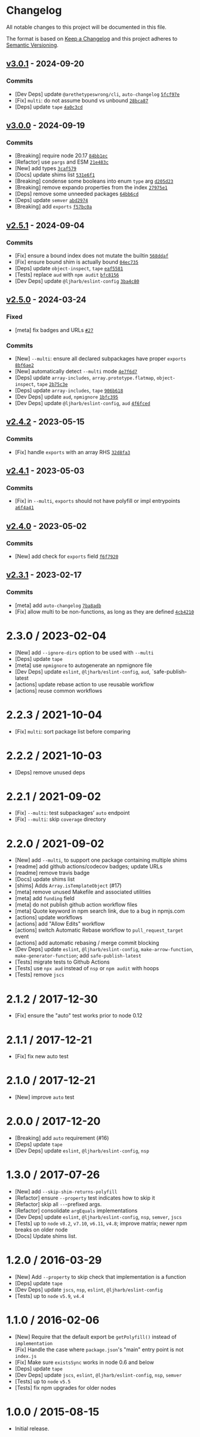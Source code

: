 # Changelog

All notable changes to this project will be documented in this file.

The format is based on [Keep a Changelog](https://keepachangelog.com/en/1.0.0/)
and this project adheres to [Semantic Versioning](https://semver.org/spec/v2.0.0.html).

## [v3.0.1](https://github.com/es-shims/es-shim-api/compare/v3.0.0...v3.0.1) - 2024-09-20

### Commits

- [Dev Deps] update `@arethetypeswrong/cli`, `auto-changelog` [`5fcf97e`](https://github.com/es-shims/es-shim-api/commit/5fcf97e50c6293547b3de485c62480f1fa886799)
- [Fix] `multi`: do not assume bound vs unbound [`28bca87`](https://github.com/es-shims/es-shim-api/commit/28bca8781ec88bef59e2a677c4bd40f75fc126be)
- [Deps] update `tape` [`4a0c3cd`](https://github.com/es-shims/es-shim-api/commit/4a0c3cdbf5433790fa58181b0aabd4afc11c29b7)

## [v3.0.0](https://github.com/es-shims/es-shim-api/compare/v2.5.1...v3.0.0) - 2024-09-19

### Commits

- [Breaking] require node 20.17 [`84bb1ec`](https://github.com/es-shims/es-shim-api/commit/84bb1ec39e3231f6430a778b9155c67a362f1141)
- [Refactor] use `pargs` and ESM [`21e483c`](https://github.com/es-shims/es-shim-api/commit/21e483cf99f8da0f818f2953b496ecef8a9562c3)
- [New] add types [`3caf579`](https://github.com/es-shims/es-shim-api/commit/3caf579f4445723fd18c9b6f54f8f54c5910653e)
- [Docs] update shims list [`531e6f1`](https://github.com/es-shims/es-shim-api/commit/531e6f19b7778a6a240f0d8f1c70fcb44345eb13)
- [Breaking] condense some booleans into enum `type` arg [`d205d23`](https://github.com/es-shims/es-shim-api/commit/d205d23b982292d1de7a78d9cbcddd085289533d)
- [Breaking] remove expando properties from the index [`27975e1`](https://github.com/es-shims/es-shim-api/commit/27975e1be92e0f0ea70b05f255ce973899a2349c)
- [Deps] remove some unneeded packages [`64bb6cd`](https://github.com/es-shims/es-shim-api/commit/64bb6cdc05318155960a8fae698a85d49c2c957c)
- [Deps] update `semver` [`abd2974`](https://github.com/es-shims/es-shim-api/commit/abd2974ad15009e6265581a9fb67003a2fe42485)
- [Breaking] add `exports` [`f57bc0a`](https://github.com/es-shims/es-shim-api/commit/f57bc0a13ae8ff4ab34ef3a38f29e0ee5300c3eb)

## [v2.5.1](https://github.com/es-shims/es-shim-api/compare/v2.5.0...v2.5.1) - 2024-09-04

### Commits

- [Fix] ensure a bound index does not mutate the builtin [`568ddaf`](https://github.com/es-shims/es-shim-api/commit/568ddafdc41db47d6af45f612d062afd65ff6c96)
- [Fix] ensure bound shim is actually bound [`04ec735`](https://github.com/es-shims/es-shim-api/commit/04ec735db2d72fbf01fce9ebb00ac1de0c23f26f)
- [Deps] update `object-inspect`, `tape` [`eaf5581`](https://github.com/es-shims/es-shim-api/commit/eaf5581aed75be6bc7d400a08d4c5ad56f018555)
- [Tests] replace `aud` with `npm audit` [`bfc8156`](https://github.com/es-shims/es-shim-api/commit/bfc815654056cda075af18bb6ede688e96c38dbb)
- [Dev Deps] update `@ljharb/eslint-config` [`3ba4c80`](https://github.com/es-shims/es-shim-api/commit/3ba4c80ed850413af33a07870568597592617c03)

## [v2.5.0](https://github.com/es-shims/es-shim-api/compare/v2.4.2...v2.5.0) - 2024-03-24

### Fixed

- [meta] fix badges and URLs [`#27`](https://github.com/es-shims/es-shim-api/issues/27)

### Commits

- [New] `--multi`: ensure all declared subpackages have proper `exports` [`8bf6ae2`](https://github.com/es-shims/es-shim-api/commit/8bf6ae28d6353c1db524394578b4b9990f144895)
- [New] automatically detect `--multi` mode [`4e7f6d7`](https://github.com/es-shims/es-shim-api/commit/4e7f6d7ed5730e04051583b7e08285e3af49a4d8)
- [Deps] update `array-includes`, `array.prototype.flatmap`, `object-inspect`, `tape` [`2b75c3e`](https://github.com/es-shims/es-shim-api/commit/2b75c3eddc239c3f74c12c7e460541df0d9a85e3)
- [Deps] update `array-includes`, `tape` [`906b618`](https://github.com/es-shims/es-shim-api/commit/906b6184f9cec05b887494946005e66a0fd0e518)
- [Dev Deps] update `aud`, `npmignore` [`1bfc395`](https://github.com/es-shims/es-shim-api/commit/1bfc395a35ef73b17ffd4fa4cc11f2bcebd799a5)
- [Dev Deps] update `@ljharb/eslint-config`, `aud` [`4f6fced`](https://github.com/es-shims/es-shim-api/commit/4f6fcedc032bc749375c9c03ce1c9916dab713c9)

## [v2.4.2](https://github.com/es-shims/es-shim-api/compare/v2.4.1...v2.4.2) - 2023-05-15

### Commits

- [Fix] handle `exports` with an array RHS [`32d8fa3`](https://github.com/es-shims/es-shim-api/commit/32d8fa35f96bd724c3866e7eb7bc237af8536213)

## [v2.4.1](https://github.com/es-shims/es-shim-api/compare/v2.4.0...v2.4.1) - 2023-05-03

### Commits

- [Fix] in `--multi`, `exports` should not have polyfill or impl entrypoints [`a6f4a41`](https://github.com/es-shims/es-shim-api/commit/a6f4a41d743d4d4dc238cf2e5cd9e7ea1787287b)

## [v2.4.0](https://github.com/es-shims/es-shim-api/compare/v2.3.1...v2.4.0) - 2023-05-02

### Commits

- [New] add check for `exports` field [`f6f7920`](https://github.com/es-shims/es-shim-api/commit/f6f79200d691b2902bcc62a8c331e5e336a0f4ca)

## [v2.3.1](https://github.com/es-shims/es-shim-api/compare/v2.3.0...v2.3.1) - 2023-02-17

### Commits

- [meta] add `auto-changelog` [`7ba8adb`](https://github.com/es-shims/es-shim-api/commit/7ba8adb08399c225cd069c094c0cf2d45170ce3d)
- [Fix] allow multi to be non-functions, as long as they are defined [`4cb4210`](https://github.com/es-shims/es-shim-api/commit/4cb421009ffb3b1adf3f7a544ca867662fa8f41c)

<!-- auto-changelog-above -->

2.3.0 / 2023-02-04
==================
  * [New] add `--ignore-dirs` option to be used with `--multi`
  * [Deps] update `tape`
  * [meta] use `npmignore` to autogenerate an npmignore file
  * [Dev Deps] update `eslint`, `@ljharb/eslint-config`, `aud`, `safe-publish-latest
  * [actions] update rebase action to use reusable workflow
  * [actions] reuse common workflows

2.2.3 / 2021-10-04
==================
  * [Fix] `multi`: sort package list before comparing

2.2.2 / 2021-10-03
==================
  * [Deps] remove unused deps

2.2.1 / 2021-09-02
==================
  * [Fix] `--multi`: test subpackages’ `auto` endpoint
  * [Fix] `--multi`: skip `coverage` directory

2.2.0 / 2021-09-02
==================
  * [New] add `--multi`, to support one package containing multiple shims
  * [readme] add github actions/codecov badges; update URLs
  * [readme] remove travis badge
  * [Docs] update shims list
  * [shims] Adds `Array.isTemplateObject` (#17)
  * [meta] remove unused Makefile and associated utilities
  * [meta] add `funding` field
  * [meta] do not publish github action workflow files
  * [meta] Quote keyword in npm search link, due to a bug in npmjs.com
  * [actions] update workflows
  * [actions] add "Allow Edits" workflow
  * [actions] switch Automatic Rebase workflow to `pull_request_target` event
  * [actions] add automatic rebasing / merge commit blocking
  * [Dev Deps] update `eslint`, `@ljharb/eslint-config`, `make-arrow-function`, `make-generator-function`; add `safe-publish-latest`
  * [Tests] migrate tests to Github Actions
  * [Tests] use `npx aud` instead of `nsp` or `npm audit` with hoops
  * [Tests] remove `jscs`

2.1.2 / 2017-12-30
==================
  * [Fix] ensure the "auto" test works prior to node 0.12

2.1.1 / 2017-12-21
==================
  * [Fix] fix new auto test

2.1.0 / 2017-12-21
==================
  * [New] improve `auto` test

2.0.0 / 2017-12-20
==================
  * [Breaking] add `auto` requirement (#16)
  * [Deps] update `tape`
  * [Dev Deps] update `eslint`, `@ljharb/eslint-config`, `nsp`

1.3.0 / 2017-07-26
==================
  * [New] add `--skip-shim-returns-polyfill`
  * [Refactor] ensure `--property` test indicates how to skip it
  * [Refactor] skip all `--`-prefixed args.
  * [Refactor] consolidate `argEquals` implementations
  * [Dev Deps] update `eslint`, `@ljharb/eslint-config`, `nsp`, `semver`, `jscs`
  * [Tests] up to `node` `v8.2`, `v7.10`, `v6.11`, `v4.8`; improve matrix; newer npm breaks on older node
  * [Docs] Update shims list.

1.2.0 / 2016-03-29
==================
  * [New] Add `--property` to skip check that implementation is a function
  * [Deps] update `tape`
  * [Dev Deps] update `jscs`, `nsp`, `eslint`, `@ljharb/eslint-config`
  * [Tests] up to `node` `v5.9`, `v4.4`

1.1.0 / 2016-02-06
==================
  * [New] Require that the default export be `getPolyfill()` instead of `implementation`
  * [Fix] Handle the case where `package.json`'s "main" entry point is not `index.js`
  * [Fix] Make sure `existsSync` works in node 0.6 and below
  * [Deps] update `tape`
  * [Dev Deps] update `jscs`, `eslint`, `@ljharb/eslint-config`, `nsp`, `semver`
  * [Tests] up to `node` `v5.5`
  * [Tests] fix npm upgrades for older nodes

1.0.0 / 2015-08-15
==================
  * Initial release.
